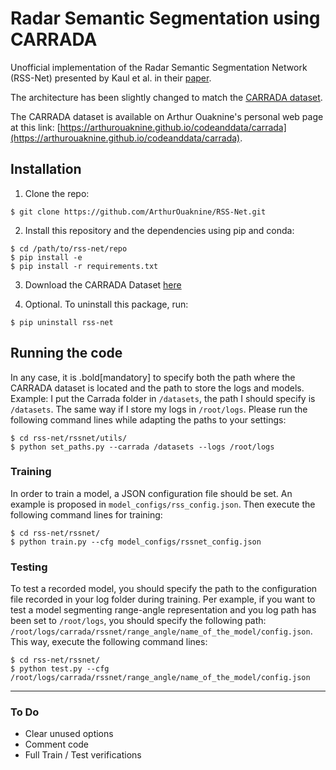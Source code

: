 # Radar Semantic Segmentation using CARRADA

Unofficial implementation of the Radar Semantic Segmentation Network (RSS-Net) presented by Kaul et al. in their [paper](https://arxiv.org/abs/2004.03451).

The architecture has been slightly changed to match the [CARRADA dataset](https://arxiv.org/abs/2005.01456).

The CARRADA dataset is available on Arthur Ouaknine's personal web page at this link: [https://arthurouaknine.github.io/codeanddata/carrada](https://arthurouaknine.github.io/codeanddata/carrada).



## Installation

1. Clone the repo:
```
$ git clone https://github.com/ArthurOuaknine/RSS-Net.git
```

2. Install this repository and the dependencies using pip and conda:
```
$ cd /path/to/rss-net/repo
$ pip install -e
$ pip install -r requirements.txt
```

3. Download the CARRADA Dataset [here](https://arthurouaknine.github.io/codeanddata/carrada)

4. Optional. To uninstall this package, run:
```
$ pip uninstall rss-net
```


## Running the code

In any case, it is .bold[mandatory] to specify both the path where the CARRADA dataset is located and the path to store the logs and models. Example: I put the Carrada folder in `/datasets`, the path I should specify is `/datasets`. The same way if I store my logs in `/root/logs`. Please run the following command lines while adapting the paths to your settings:
```
$ cd rss-net/rssnet/utils/
$ python set_paths.py --carrada /datasets --logs /root/logs
```


### Training

In order to train a model, a JSON configuration file should be set. An example is proposed in `model_configs/rss_config.json`. Then execute the following command lines for training:
```
$ cd rss-net/rssnet/
$ python train.py --cfg model_configs/rssnet_config.json
```

### Testing

To test a recorded model, you should specify the path to the configuration file recorded in your log folder during training. Per example, if you want to test a model segmenting range-angle representation and you log path has been set to `/root/logs`, you should specify the following path: `/root/logs/carrada/rssnet/range_angle/name_of_the_model/config.json`. This way, execute the following command lines:
```
$ cd rss-net/rssnet/
$ python test.py --cfg /root/logs/carrada/rssnet/range_angle/name_of_the_model/config.json
```


---
### To Do
+ Clear unused options
+ Comment code
+ Full Train / Test verifications